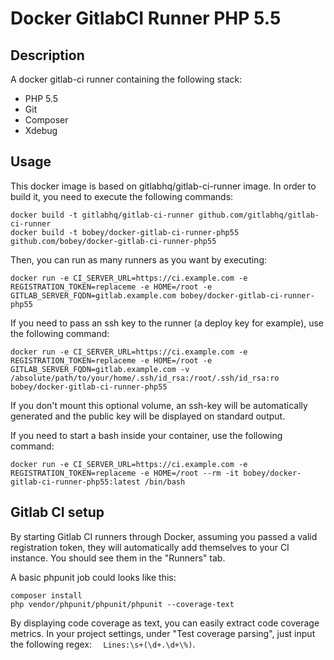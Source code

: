 # Docker GitlabCI Runner PHP 5.5

## Description

A docker gitlab-ci runner containing the following stack:

- PHP 5.5
- Git
- Composer
- Xdebug

## Usage

This docker image is based on gitlabhq/gitlab-ci-runner image. In order to build it, you need to execute the following
commands:

```
docker build -t gitlabhq/gitlab-ci-runner github.com/gitlabhq/gitlab-ci-runner
docker build -t bobey/docker-gitlab-ci-runner-php55 github.com/bobey/docker-gitlab-ci-runner-php55
```

Then, you can run as many runners as you want by executing:

```
docker run -e CI_SERVER_URL=https://ci.example.com -e REGISTRATION_TOKEN=replaceme -e HOME=/root -e GITLAB_SERVER_FQDN=gitlab.example.com bobey/docker-gitlab-ci-runner-php55
```

If you need to pass an ssh key to the runner (a deploy key for example), use the following command:

```
docker run -e CI_SERVER_URL=https://ci.example.com -e REGISTRATION_TOKEN=replaceme -e HOME=/root -e GITLAB_SERVER_FQDN=gitlab.example.com -v /absolute/path/to/your/home/.ssh/id_rsa:/root/.ssh/id_rsa:ro bobey/docker-gitlab-ci-runner-php55
```

If you don't mount this optional volume, an ssh-key will be automatically generated and the public key will be displayed
on standard output.

If you need to start a bash inside your container, use the following command:

```
docker run -e CI_SERVER_URL=https://ci.example.com -e REGISTRATION_TOKEN=replaceme -e HOME=/root --rm -it bobey/docker-gitlab-ci-runner-php55:latest /bin/bash
```

## Gitlab CI setup

By starting Gitlab CI runners through Docker, assuming you passed a valid registration token, they will automatically
add themselves to your CI instance. You should see them in the "Runners" tab.

A basic phpunit job could looks like this:

```
composer install
php vendor/phpunit/phpunit/phpunit --coverage-text
```

By displaying code coverage as text, you can easily extract code coverage metrics. In your project settings, under
"Test coverage parsing", just input the following regex: `  Lines:\s+(\d+.\d+\%)`.
